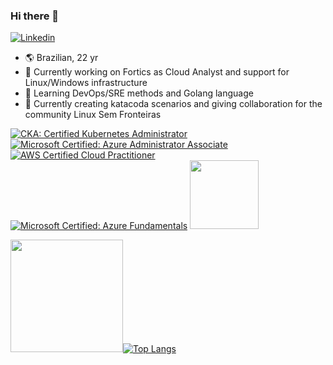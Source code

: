 ### Hi there 👋

[![Linkedin](https://img.shields.io/static/v1?label=&message=Linkedin&color=0E7FBF&&&style=flat-square&logo=linkedin&logoColor=white)](https://www.linkedin.com/in/daviaraujocc/)

- :earth_americas: Brazilian, 22 yr
- 🔭 Currently working on Fortics as Cloud Analyst and support for Linux/Windows infrastructure
- 🌱 Learning DevOps/SRE methods and Golang language
- 👯 Currently creating katacoda scenarios and giving collaboration for the community Linux Sem Fronteiras


[![CKA: Certified Kubernetes Administrator](https://images.credly.com/size/110x110/images/8b8ed108-e77d-4396-ac59-2504583b9d54/cka_from_cncfsite__281_29.png)](http://www.credly.com/badges/694010a5-97a4-4d9a-ad30-e7814a55213f "CKA: Certified Kubernetes Administrator")
[![Microsoft Certified: Azure Administrator Associate](https://images.credly.com/size/110x110/images/336eebfc-0ac3-4553-9a67-b402f491f185/azure-administrator-associate-600x600.png)](http://www.credly.com/badges/011ae5f9-27c6-41a7-a57b-77ee5c09b968 "Microsoft Certified: Azure Administrator Associate")
[![AWS Certified Cloud Practitioner](https://images.credly.com/size/110x110/images/68468004-5a85-4f3b-bc58-590773979486/AWS-CloudPractitioner-2020.png)](http://www.credly.com/badges/965af100-3d44-4d9a-900d-d167c6977afd "AWS Certified Cloud Practitioner")
[![Microsoft Certified: Azure Fundamentals](https://images.credly.com/size/110x110/images/6a254dad-77e5-4e71-8049-94e5c7a15981/azure-fundamentals-600x600.png)](http://www.credly.com/badges/5bac927a-155e-43dc-be5c-5783f922abd4 "Microsoft Certified: Azure Fundamentals")
<img src="https://images.credly.com/size/340x340/images/423a56f8-2f41-4fe3-8e51-1b99f97d40ec/LPI_LPIC2.png" width="110" height="110" />


<img height="180em" src="https://github-readme-stats.vercel.app/api?username=DaviAraujoCC&show_icons=true&hide_border=true&&count_private=true&include_all_commits=true" />[![Top Langs](https://github-readme-stats.vercel.app/api/top-langs/?username=DaviAraujoCC&layout=compact)](https://github.com/anuraghazra/github-readme-stats)



